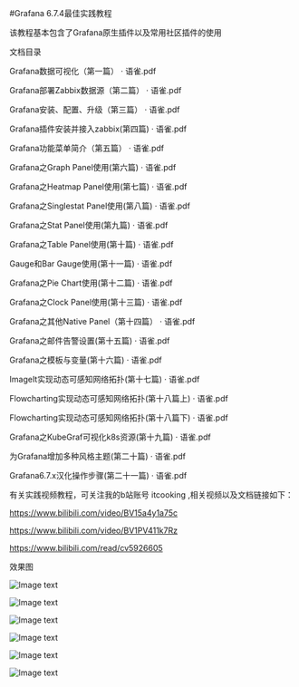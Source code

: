 #Grafana 6.7.4最佳实践教程

该教程基本包含了Grafana原生插件以及常用社区插件的使用

文档目录

Grafana数据可视化（第一篇） · 语雀.pdf

Grafana部署Zabbix数据源（第二篇） · 语雀.pdf

Grafana安装、配置、升级（第三篇） · 语雀.pdf

Grafana插件安装并接入zabbix(第四篇) · 语雀.pdf

Grafana功能菜单简介（第五篇） · 语雀.pdf

Grafana之Graph Panel使用(第六篇) · 语雀.pdf

Grafana之Heatmap Panel使用(第七篇) · 语雀.pdf

Grafana之Singlestat Panel使用(第八篇) · 语雀.pdf

Grafana之Stat Panel使用(第九篇) · 语雀.pdf

Grafana之Table Panel使用(第十篇) · 语雀.pdf

Gauge和Bar Gauge使用(第十一篇) · 语雀.pdf

Grafana之Pie Chart使用(第十二篇) · 语雀.pdf

Grafana之Clock Panel使用(第十三篇) · 语雀.pdf

Grafana之其他Native Panel（第十四篇） · 语雀.pdf

Grafana之邮件告警设置(第十五篇) · 语雀.pdf

Grafana之模板与变量(第十六篇) · 语雀.pdf

ImageIt实现动态可感知网络拓扑(第十七篇) · 语雀.pdf

Flowcharting实现动态可感知网络拓扑(第十八篇上) · 语雀.pdf

Flowcharting实现动态可感知网络拓扑(第十八篇下) · 语雀.pdf

Grafana之KubeGraf可视化k8s资源(第十九篇) · 语雀.pdf

为Grafana增加多种风格主题(第二十篇) · 语雀.pdf

Grafana6.7.x汉化操作步骤(第二十一篇) · 语雀.pdf



有关实践视频教程，可关注我的b站账号 itcooking ,相关视频以及文档链接如下：

https://www.bilibili.com/video/BV15a4y1a75c

https://www.bilibili.com/video/BV1PV411k7Rz

https://www.bilibili.com/read/cv5926605



效果图

![Image text](https://raw.githubusercontent.com/tghfly/grafana-manual/master/images/d01.png)

![Image text](https://raw.githubusercontent.com/tghfly/grafana-manual/master/images/d02.png)

![Image text](https://raw.githubusercontent.com/tghfly/grafana-manual/master/images/d03.png)

![Image text](https://raw.githubusercontent.com/tghfly/grafana-manual/master/images/d04.png)

![Image text](https://raw.githubusercontent.com/tghfly/grafana-manual/master/images/d05.png)

![Image text](https://raw.githubusercontent.com/tghfly/grafana-manual/master/images/d06.png)
